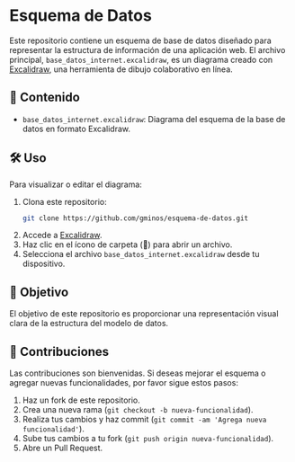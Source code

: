# Esquema de Datos

Este repositorio contiene un esquema de base de datos diseñado para representar la estructura de información de una aplicación web. El archivo principal, `base_datos_internet.excalidraw`, es un diagrama creado con [Excalidraw](https://excalidraw.com/), una herramienta de dibujo colaborativo en línea.

## 📁 Contenido

- `base_datos_internet.excalidraw`: Diagrama del esquema de la base de datos en formato Excalidraw.

## 🛠️ Uso

Para visualizar o editar el diagrama:

1. Clona este repositorio:
   ```bash
   git clone https://github.com/gminos/esquema-de-datos.git
2. Accede a [Excalidraw](https://excalidraw.com/).
3. Haz clic en el ícono de carpeta (📂) para abrir un archivo.
4. Selecciona el archivo `base_datos_internet.excalidraw` desde tu dispositivo.

## 🎯 Objetivo

El objetivo de este repositorio es proporcionar una representación visual clara de la estructura del modelo de datos.

## 🧩 Contribuciones

Las contribuciones son bienvenidas. Si deseas mejorar el esquema o agregar nuevas funcionalidades, por favor sigue estos pasos:

1. Haz un fork de este repositorio.
2. Crea una nueva rama (`git checkout -b nueva-funcionalidad`).
3. Realiza tus cambios y haz commit (`git commit -am 'Agrega nueva funcionalidad'`).
4. Sube tus cambios a tu fork (`git push origin nueva-funcionalidad`).
5. Abre un Pull Request.
